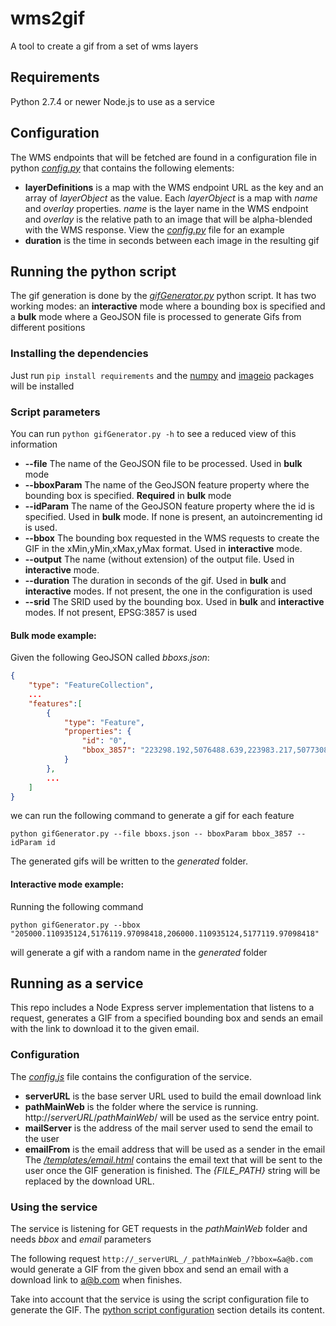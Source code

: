 # wms2gif
A tool to create a gif from a set of wms layers

## Requirements 
Python 2.7.4 or newer
Node.js to use as a service

## Configuration<a name="configuration"></a>
The WMS endpoints that will be fetched are found in a configuration file in python [_config.py_](config.py) that contains the following elements:

* __layerDefinitions__ is a map with the WMS endpoint URL as the key and an array of _layerObject_ as the value. Each _layerObject_ is a map with _name_ and _overlay_ properties. _name_ is the layer name in the WMS endpoint and _overlay_ is the relative path to an image that will be alpha-blended with the WMS response. View the [_config.py_](config.py) file for an example
* __duration__ is the time in seconds between each image in the resulting gif

## Running the python script
The gif generation is done by the [_gifGenerator.py_](gifGenerator.py) python script. It has two working modes: an __interactive__ mode where a bounding box is specified and a __bulk__ mode where a GeoJSON file is processed to generate Gifs from different positions

### Installing the dependencies
Just run `pip install requirements` and the [numpy](https://www.scipy.org/scipylib/download.html) and [imageio](https://pypi.python.org/pypi/imageio) packages will be installed

### Script parameters

You can run `python gifGenerator.py -h` to see a reduced view of this information
* __--file__ The name of the GeoJSON file to be processed. Used in __bulk__ mode
* __--bboxParam__ The name of the GeoJSON feature property where the bounding box is specified. __Required__ in __bulk__ mode
* __--idParam__ The name of the GeoJSON feature property where the id is specified. Used in __bulk__ mode. If none is present, an autoincrementing id is used.
* __--bbox__ The bounding box requested in the WMS requests to create the GIF in the xMin,yMin,xMax,yMax format. Used in __interactive__ mode.
* __--output__ The name (without extension) of the output file. Used in __interactive__ mode. 
* __--duration__ The duration in seconds of the gif. Used in __bulk__ and __interactive__ modes. If not present, the one in the configuration is used
* __--srid__ The SRID used by the bounding box. Used in __bulk__ and __interactive__ modes. If not present, EPSG:3857 is used

#### Bulk mode example:
Given the following GeoJSON called _bboxs.json_:
```json
{
    "type": "FeatureCollection", 
    ...
    "features":[
        {
            "type": "Feature", 
            "properties": {
                "id": "0", 
                "bbox_3857": "223298.192,5076488.639,223983.217,5077308.063" 
            } 
        },
        ...
    ]
}
```
we can run the following command to generate a gif for each feature
```
python gifGenerator.py --file bboxs.json -- bboxParam bbox_3857 --idParam id
```
The generated gifs will be written to the _generated_ folder.

#### Interactive mode example:
Running the following command
```
python gifGenerator.py --bbox "205000.110935124,5176119.97098418,206000.110935124,5177119.97098418"
```
will generate a gif with a random name in the _generated_ folder
## Running as a service
This repo includes a Node Express server implementation that listens to a request, generates a GIF from a specified bounding box and sends an email with the link to download it to the given email.

### Configuration
The [_config.js_](config.js) file contains the configuration of the service.
* __serverURL__ is the base server URL used to build the email download link
* __pathMainWeb__ is the folder where the service is running. http://_serverURL_/_pathMainWeb_/ will be used as the service entry point.
* __mailServer__ is the address of the mail server used to send the email to the user
* __emailFrom__ is the email address that will be used as a sender in the email
The [_/templates/email.html_](templates/email.html) contains the email text that will be sent to the user once the GIF generation is finished. The _{_FILE_PATH_}_ string will be replaced by the download URL.

### Using the service
The service is listening for GET requests in the _pathMainWeb_ folder and needs _bbox_ and _email_ parameters

The following request `http://_serverURL_/_pathMainWeb_/?bbox=&a@b.com` would generate a GIF from the given bbox and send an email with a download link to a@b.com when finishes.

Take into account that the service is using the script configuration file to generate the GIF. The [python script configuration](#configuration) section details its content.
